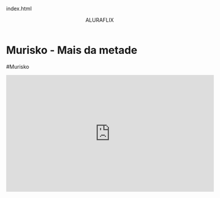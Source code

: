 index.html
<body>

<header>ALURAFLIX</header>


<h1>Murisko - Mais da metade</h1>
<p>#Murisko</p>



<iframe width="560" height="315" src="https://youtu.be/XT-UNBSkcco?si=fUr7pV49--kxE9PR" title="YouTube video player" frameborder="0" allow="accelerometer; autoplay; clipboard-write; encrypted-media; gyroscope; picture-in-picture; web-share" referrerpolicy="strict-origin-when-cross-origin" allowfullscreen></iframe>



<body>